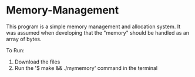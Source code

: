 # Memory-Management
This program is a simple memory management and allocation system. It was assumed when developing that the "memory" should be handled as an array of bytes. 

To Run:
1. Download the files 
2. Run the '$ make && ./mymemory' command in the terminal
